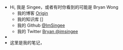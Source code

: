 - Hi, 我是 Singee，或者有时你看到的可能是 Bryan Wong
	- 我的博客 [Origin](https://blog.singee.me)
	- 我的知识库 []
	- 我的 Github [@ImSingee](https://github.com/ImSingee)
	- 我的 Twitter [Bryan @imsingee](https://twitter.com/imsingee)
-
- 这里是我的笔记，